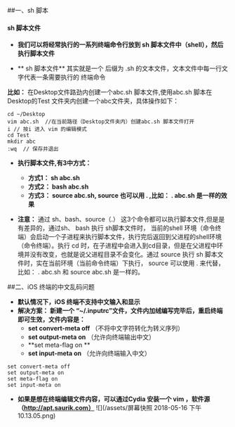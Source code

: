##一、sh 脚本

#### sh 脚本文件
- **我们可以将经常执行的一系列终端命令行放到 sh 脚本文件中（shell），然后执行脚本文件**

- ** sh 脚本文件** 其实就是一个 后缀为 .sh 的文本文件，文本文件中每一行文字代表一条需要执行的 终端命令

**比如：** 在Desktop文件路劲内创建一个abc.sh 脚本文件,使用abc.sh 脚本在Desktop的Test 文件夹内创建一个abc文件夹，具体操作如下：

```
cd ~/Desktop
vim abc.sh  //在当前路径（Desktop文件夹内）创建abc.sh 脚本文件打开
i // 按i 进入 vim 的编辑模式
cd Test
mkdir abc
:wq  // 保存并退出
```

- **执行脚本文件,有3中方式：**
    - **方式1： sh   abc.sh**
    - **方式2： bash abc.sh**
    - **方式3： source abc.sh, source 也可以用 . ,比如： . abc.sh 是一样的效果**
    
- **注意：** 通过 sh、bash、source（.） 这3个命令都可以执行脚本文件,但是是有差异的，通过sh、 bash 执行 sh脚本文件时， 当前的shell 环境（命令终端）会启动一个子进程来执行脚本文件，执行完后返回到父进程的shell环境（命令终端）。执行 cd 时，在子进程中会进入到cd目录，但是在父进程中环境并没有改变，也就是说父进程目录不会变化。通过 source 执行 sh 脚本文件时，实在当前环境（当前命令终端）下执行， source 可以使用 . 来代替，比如： . abc.sh  和 source abc.sh 是一样的。



##二、iOS 终端的中文乱码问题
- **默认情况下，iOS 终端不支持中文输入和显示**
- **解决方案： 新建一个 “~/.inputrc”文件，文件内加绒编写完毕后，重启终端即可生效，文件内容是：**
    - **set convert-meta off** （不将中文字符转化为转义序列）
    - **set output-meta on** （允许向终端输出中文）
    - **set meta-flag on **
    - **set input-meta on** （允许向终端输入中文）
    
```
set convert-meta off
set output-meta on
set meta-flag on
set input-meta on
```

- **如果是想在终端编辑文件内容，可以通过Cydia 安装一个 vim ，软件源（http://apt.saurik.com）**
![](/assets/屏幕快照 2018-05-16 下午10.13.05.png)
    




